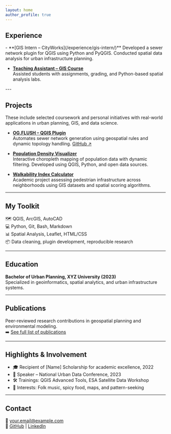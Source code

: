 ```yaml
---
layout: home
author_profile: true
---
```


## Experience

<p>- **[GIS Intern – CityWorks](/experience/gis-intern/)**  
  Developed a sewer network plugin for QGIS using Python and PyQGIS. Conducted spatial data analysis for urban infrastructure planning.

- **[Teaching Assistant – GIS Course](/experience/ta-gis/)**  
  Assisted students with assignments, grading, and Python-based spatial analysis labs.
</p>
---

## Projects

These include selected coursework and personal initiatives with real-world applications in urban planning, GIS, and data science.

- **[OG.FLUSH – QGIS Plugin](/projects/ogflush/)**  
  Automates sewer network generation using geospatial rules and dynamic topology handling. [GitHub ↗](https://github.com/yourusername/og_flush)

- **[Population Density Visualizer](/projects/popdensity/)**  
  Interactive choropleth mapping of population data with dynamic filtering. Developed using QGIS, Python, and open data sources.

- **[Walkability Index Calculator](/projects/walkability/)**  
  Academic project assessing pedestrian infrastructure across neighborhoods using GIS datasets and spatial scoring algorithms.

---

## My Toolkit

🗺️ QGIS, ArcGIS, AutoCAD  
💻 Python, Git, Bash, Markdown  
📊 Spatial Analysis, Leaflet, HTML/CSS  
📦 Data cleaning, plugin development, reproducible research

---

## Education

**Bachelor of Urban Planning, XYZ University (2023)**  
Specialized in geoinformatics, spatial analytics, and urban infrastructure systems.

---

## Publications

Peer-reviewed research contributions in geospatial planning and environmental modeling.  
➡️ [See full list of publications](/publications)

---

## Highlights & Involvement

- 🎓 Recipient of [Name] Scholarship for academic excellence, 2022  
- 🎤 Speaker – National Urban Data Conference, 2023  
- 🛠️ Trainings: QGIS Advanced Tools, ESA Satellite Data Workshop  
- 🧵 Interests: Folk music, spicy food, maps, and pattern-seeking

---

## Contact

📧 your.email@example.com  
🔗 [GitHub](https://github.com/yourusername) | [LinkedIn](https://linkedin.com/in/your-link)
